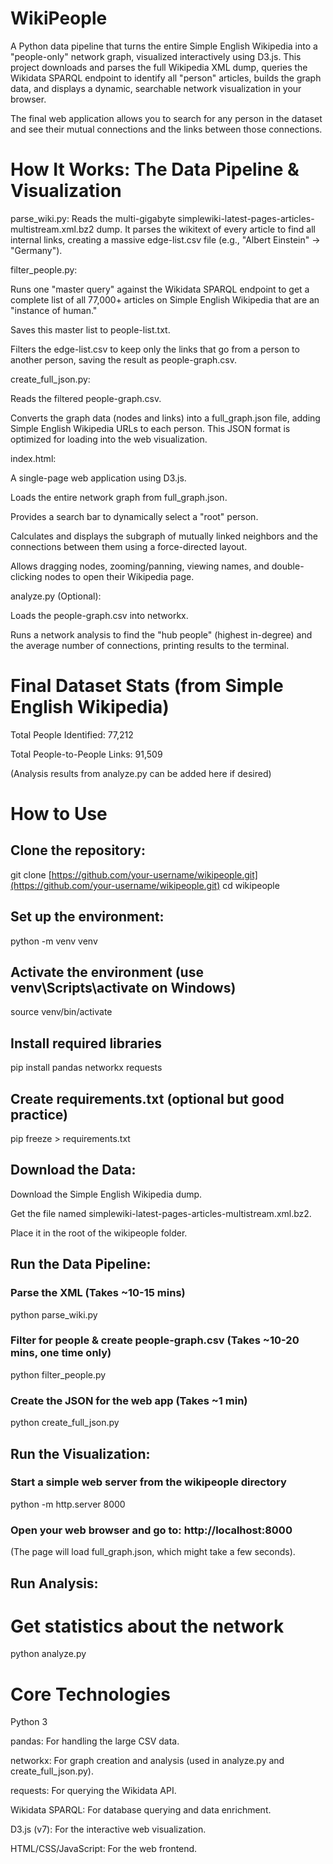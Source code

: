 # WikiPeople

A Python data pipeline that turns the entire Simple English Wikipedia into a "people-only" network graph, visualized interactively using D3.js. This project downloads and parses the full Wikipedia XML dump, queries the Wikidata SPARQL endpoint to identify all "person" articles, builds the graph data, and displays a dynamic, searchable network visualization in your browser.

The final web application allows you to search for any person in the dataset and see their mutual connections and the links between those connections.

# How It Works: The Data Pipeline & Visualization

parse_wiki.py: Reads the multi-gigabyte simplewiki-latest-pages-articles-multistream.xml.bz2 dump. It parses the wikitext of every article to find all internal links, creating a massive edge-list.csv file (e.g., "Albert Einstein" -> "Germany").

filter_people.py:

Runs one "master query" against the Wikidata SPARQL endpoint to get a complete list of all 77,000+ articles on Simple English Wikipedia that are an "instance of human."

Saves this master list to people-list.txt.

Filters the edge-list.csv to keep only the links that go from a person to another person, saving the result as people-graph.csv.

create_full_json.py:

Reads the filtered people-graph.csv.

Converts the graph data (nodes and links) into a full_graph.json file, adding Simple English Wikipedia URLs to each person. This JSON format is optimized for loading into the web visualization.

index.html:

A single-page web application using D3.js.

Loads the entire network graph from full_graph.json.

Provides a search bar to dynamically select a "root" person.

Calculates and displays the subgraph of mutually linked neighbors and the connections between them using a force-directed layout.

Allows dragging nodes, zooming/panning, viewing names, and double-clicking nodes to open their Wikipedia page.

analyze.py (Optional):

Loads the people-graph.csv into networkx.

Runs a network analysis to find the "hub people" (highest in-degree) and the average number of connections, printing results to the terminal.

# Final Dataset Stats (from Simple English Wikipedia)

Total People Identified: 77,212

Total People-to-People Links: 91,509

(Analysis results from analyze.py can be added here if desired)

# How to Use

## Clone the repository:

git clone [https://github.com/your-username/wikipeople.git](https://github.com/your-username/wikipeople.git)
cd wikipeople

## Set up the environment:

python -m venv venv

## Activate the environment (use venv\Scripts\activate on Windows)

source venv/bin/activate 

## Install required libraries
pip install pandas networkx requests 

## Create requirements.txt (optional but good practice)
pip freeze > requirements.txt 


## Download the Data:

Download the Simple English Wikipedia dump.

Get the file named simplewiki-latest-pages-articles-multistream.xml.bz2.

Place it in the root of the wikipeople folder.

## Run the Data Pipeline:

### Parse the XML (Takes ~10-15 mins)
python parse_wiki.py

### Filter for people & create people-graph.csv (Takes ~10-20 mins, one time only)
python filter_people.py

### Create the JSON for the web app (Takes ~1 min)
python create_full_json.py 


## Run the Visualization:

### Start a simple web server from the wikipeople directory
python -m http.server 8000 

### Open your web browser and go to: http://localhost:8000

(The page will load full_graph.json, which might take a few seconds).

## Run Analysis:

# Get statistics about the network
python analyze.py 


# Core Technologies

Python 3

pandas: For handling the large CSV data.

networkx: For graph creation and analysis (used in analyze.py and create_full_json.py).

requests: For querying the Wikidata API.

Wikidata SPARQL: For database querying and data enrichment.

D3.js (v7): For the interactive web visualization.

HTML/CSS/JavaScript: For the web frontend.
